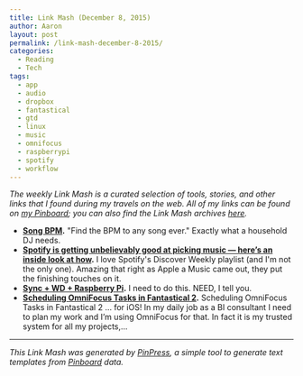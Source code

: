 ```yaml
---
title: Link Mash (December 8, 2015)
author: Aaron
layout: post
permalink: /link-mash-december-8-2015/
categories:
  - Reading
  - Tech
tags:
  - app
  - audio
  - dropbox
  - fantastical
  - gtd
  - linux
  - music
  - omnifocus
  - raspberrypi
  - spotify
  - workflow
---
```

<em>The weekly Link Mash is a curated selection of tools, stories, and other links that I found during my travels on the web. All of my links can be found on <a title="Bachya's Pinboard: Link Mash" href="https://pinboard.in/u:bachya/t:link-mash/" target="_blank">my Pinboard</a>; you can also find the Link Mash archives <a href="http://www.bachyaproductions.com/tag/link-mash/">here</a>.</em>
<ul>
<li><b><a title="Song BPM" href="https://songbpm.com/" target="_blank">Song BPM</a>.</b> "Find the BPM to any song ever." Exactly what a household DJ needs.</li>
<li><b><a title="Spotify is getting unbelievably good at picking music — here’s an inside look at how" href="http://www.techinsider.io/inside-spotify-and-the-future-of-music-streaming" target="_blank">Spotify is getting unbelievably good at picking music — here’s an inside look at how</a>.</b> I love Spotify's Discover Weekly playlist (and I'm not the only one). Amazing that right as Apple a Music came out, they put the finishing touches on it.</li>
<li><b><a title="Sync + WD + Raspberry Pi" href="http://blog.getsync.com/2015/09/04/sync-wd-raspberry-pi/" target="_blank">Sync + WD + Raspberry Pi</a>.</b> I need to do this. NEED, I tell you.</li>
<li><b><a title="Scheduling OmniFocus Tasks in Fantastical 2" href="http://www.estrenuo.com/post/124297703703/omnifocus-to-fantastical2-ios" target="_blank">Scheduling OmniFocus Tasks in Fantastical 2</a>.</b> Scheduling OmniFocus Tasks in Fantastical 2 … for iOS! In my daily job as a BI consultant I need to plan my work and I’m using OmniFocus for that. In fact it is my trusted system for all my projects,...</li>
</ul><hr/><em>This Link Mash was generated by <a title="PinPress" href="https://github.com/bachya/pinpress" target="_blank">PinPress</a>, a simple tool to generate text templates from <a title="Pinboard" href="https://pinboard.in" target="_blank">Pinboard</a> data.</em>
